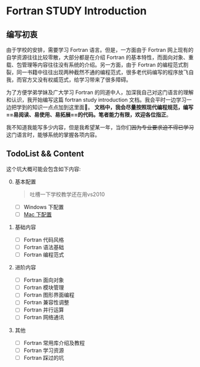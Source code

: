 <!-- Use control + shift + M to open markdown preview-->

# Fortran STUDY Introduction

## 编写初衷
由于学校的安排，需要学习 Fortran 语言。但是，一方面由于 Fortran 网上现有的自学资源往往比较零散，大部分都是在介绍 Fortran 的基本特性，而面向对象、重载、包管理等内容往往没有系统的介绍。另一方面，由于 Fortran 的编程范式割裂，同一书籍中往往出现两种截然不通的编程范式，很多老代码编写的程序放飞自我，而官方又没有权威范式，给学习带来了很多障碍。

为了方便学弟学妹及广大学习 Fortran 的同道中人，加深我自己对这门语言的理解和认识，我开始编写这篇 fortran study introduction 文档。我会平时一边学习一边把学到的知识一点点加到这里面。
**文档中，我会尽量按照现代编程规范，编写==易阅读、易使用、易拓展==的代码。笔者能力有限，欢迎各位指正**。

我不知道我能写多少内容，但是我希望某一年，当你们~~因为专业要求迫不得已学习~~这门语言时，能够系统的掌握各项内容。

## TodoList && Content
这个坑大概可能会包含如下内容:

0. 基本配置
    > 吐槽一下学校教学还在用vs2010   

    - [ ] Windows 下配置
    - [ ] [Mac     下配置](/docs/0/mac.md)
1. 基础内容
    - [ ] Fortran 代码风格
    - [ ] Fortran 语法基础
    - [ ] Fortran 编程范式
2. 进阶内容
    - [ ] Fortran 面向对象
    - [ ] Fortran 模块管理
    - [ ] Fortran 图形界面编程
    - [ ] Fortran 兼容性调整
    - [ ] Fortran 并行运算
    - [ ] Fortran 网络通讯
3. 其他
    - [ ] Fortran 常用库介绍及教程
    - [ ] Fortran 学习资源
    - [ ] Fortran 踩过的坑
